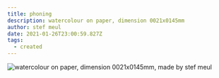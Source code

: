 ```yaml
---
title: phoning
description: watercolour on paper, dimension 0021x0145mm
author: stef meul
date: 2021-01-26T23:00:59.827Z
tags:
  - created
---
```

![watercolour on paper, dimension 0021x0145mm, made by stef meul](/static/img/phoning.png "phoning")